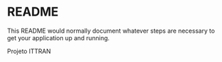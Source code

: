 # README #

This README would normally document whatever steps are necessary to get your application up and running.


Projeto ITTRAN